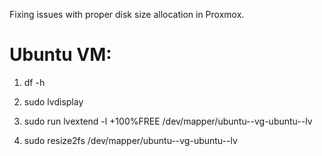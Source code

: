 Fixing issues with proper disk size allocation in Proxmox.


# Ubuntu VM:
1. df -h
 
2. sudo lvdisplay
 
3. sudo run lvextend -l +100%FREE /dev/mapper/ubuntu--vg-ubuntu--lv

4. sudo resize2fs /dev/mapper/ubuntu--vg-ubuntu--lv


